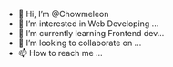- 👋 Hi, I’m @Chowmeleon
- 👀 I’m interested in Web Developing ...
- 🌱 I’m currently learning Frontend dev...
- 💞️ I’m looking to collaborate on ...
- 📫 How to reach me ...

<!---
Chowmeleon/Chowmeleon is a ✨ special ✨ repository because its `README.md` (this file) appears on your GitHub profile.
You can click the Preview link to take a look at your changes.
--->
